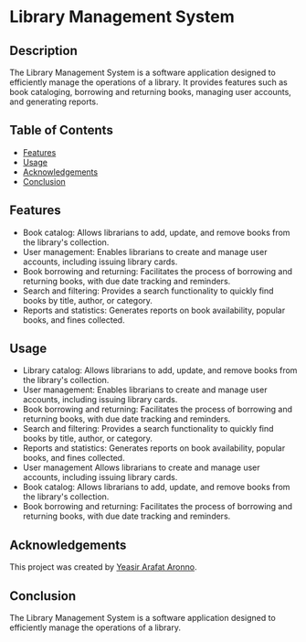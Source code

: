 # Library Management System

## Description

The Library Management System is a software application designed to efficiently manage the operations of a library. It
provides features such as book cataloging, borrowing and returning books, managing user accounts, and generating
reports.

## Table of Contents

- [Features](#features)
- [Usage](#usage)
- [Acknowledgements](#acknowledgements)
- [Conclusion](#conclusion)

## Features

- Book catalog: Allows librarians to add, update, and remove books from the library's collection.
- User management: Enables librarians to create and manage user accounts, including issuing library cards.
- Book borrowing and returning: Facilitates the process of borrowing and returning books, with due date tracking and
  reminders.
- Search and filtering: Provides a search functionality to quickly find books by title, author, or category.
- Reports and statistics: Generates reports on book availability, popular books, and fines collected.

## Usage

- Library catalog: Allows librarians to add, update, and remove books from the library's collection.
- User management: Enables librarians to create and manage user accounts, including issuing library cards.
- Book borrowing and returning: Facilitates the process of borrowing and returning books, with due date tracking and
  reminders.
- Search and filtering: Provides a search functionality to quickly find books by title, author, or category.
- Reports and statistics: Generates reports on book availability, popular books, and fines collected.
- User management Allows librarians to create and manage user accounts, including issuing library cards.
- Book catalog: Allows librarians to add, update, and remove books from the library's collection.
- Book borrowing and returning: Facilitates the process of borrowing and returning books, with due date tracking and
  reminders.

## Acknowledgements

This project was created by [Yeasir Arafat Aronno](https://github.com/AronnoDIU).

## Conclusion

The Library Management System is a software application designed to efficiently manage the operations of a library.

